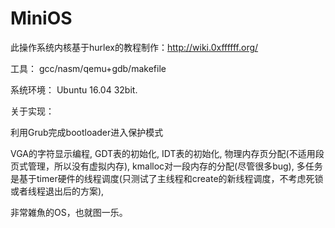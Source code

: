 # MiniOS
此操作系统内核基于hurlex的教程制作：http://wiki.0xffffff.org/

工具：
gcc/nasm/qemu+gdb/makefile

系统环境：
Ubuntu 16.04 32bit.

关于实现：

利用Grub完成bootloader进入保护模式

VGA的字符显示编程,
GDT表的初始化,
IDT表的初始化,
物理内存页分配(不适用段页式管理，所以没有虚拟内存),
kmalloc对一段内存的分配(尽管很多bug),
多任务是基于timer硬件的线程调度(只测试了主线程和create的新线程调度，不考虑死锁或者线程退出后的方案),


非常雑魚的OS，也就图一乐。



